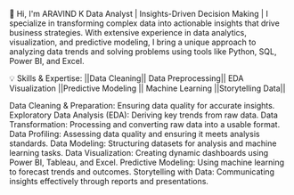 🌟 Hi, I'm ARAVIND K
Data Analyst |  Insights-Driven Decision Making |
I specialize in transforming complex data into actionable insights that drive business strategies.
With extensive experience in data analytics, visualization, and predictive modeling, 
I bring a unique approach to analyzing data trends and solving problems using tools like Python, SQL, Power BI, and Excel.

💡 Skills & Expertise:
||Data Cleaning|| Data Preprocessing|| EDA Visualization ||Predictive Modeling || Machine Learning ||Storytelling Data|| 

Data Cleaning & Preparation: Ensuring data quality for accurate insights.
Exploratory Data Analysis (EDA): Deriving key trends from raw data.
Data Transformation: Processing and converting raw data into a usable format.
Data Profiling: Assessing data quality and ensuring it meets analysis standards.
Data Modeling: Structuring datasets for analysis and machine learning tasks.
Data Visualization: Creating dynamic dashboards using Power BI, Tableau, and Excel.
Predictive Modeling: Using machine learning to forecast trends and outcomes.
Storytelling with Data: Communicating insights effectively through reports and presentations.
